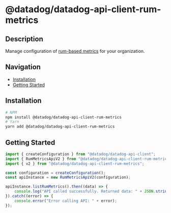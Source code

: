# @datadog/datadog-api-client-rum-metrics

## Description

Manage configuration of [rum-based metrics](https://app.datadoghq.com/rum/generate-metrics) for your organization.

## Navigation

- [Installation](#installation)
- [Getting Started](#getting-started)

## Installation

```sh
# NPM
npm install @datadog/datadog-api-client-rum-metrics
# Yarn
yarn add @datadog/datadog-api-client-rum-metrics
```

## Getting Started
```ts
import { createConfiguration } from "@datadog/datadog-api-client";
import { RumMetricsApiV2 } from "@datadog/datadog-api-client-rum-metrics";
import { v2 } from "@datadog/datadog-api-client-rum-metrics";

const configuration = createConfiguration();
const apiInstance = new RumMetricsApiV2(configuration);

apiInstance.listRumMetrics().then((data) => {
    console.log("API called successfully. Returned data: " + JSON.stringify(data));
}).catch((error) => {
    console.error("Error calling API: " + error);
});
```